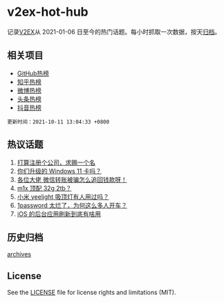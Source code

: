 # v2ex-hot-hub

 记录[V2EX](https://www.v2ex.com/)从 2021-01-06 日至今的热门话题。每小时抓取一次数据，按天[归档](archives)。
 
 ## 相关项目

- [GitHub热榜](https://github.com/snaildev/github-hot-hub)
- [知乎热榜](https://github.com/snaildev/zhihu-hot-hub)
- [微博热榜](https://github.com/snaildev/weibo-hot-hub)
- [头条热榜](https://github.com/snaildev/toutiao-hot-hub)
- [抖音热榜](https://github.com/snaildev/douyin-hot-hub)


 `更新时间：2021-10-11 13:04:33 +0800`

## 热议话题

1. [打算注册个公司，求赐一个名](https://www.v2ex.com/t/806941)
1. [你们升级的 Windows 11 卡吗？](https://www.v2ex.com/t/806890)
1. [各位大佬 微信转账被骗怎么追回钱款呀！](https://www.v2ex.com/t/806931)
1. [m1x 顶配 32g 2tb？](https://www.v2ex.com/t/806858)
1. [小米 yeelight 吸顶灯有人用过吗？](https://www.v2ex.com/t/806887)
1. [1password 太烂了，为何这么多人开车？](https://www.v2ex.com/t/806965)
1. [iOS 的后台应用刷新到底有啥用](https://www.v2ex.com/t/806896)

## 历史归档

[archives](archives)

## License

See the [LICENSE](LICENSE) file for license rights and limitations (MIT).

